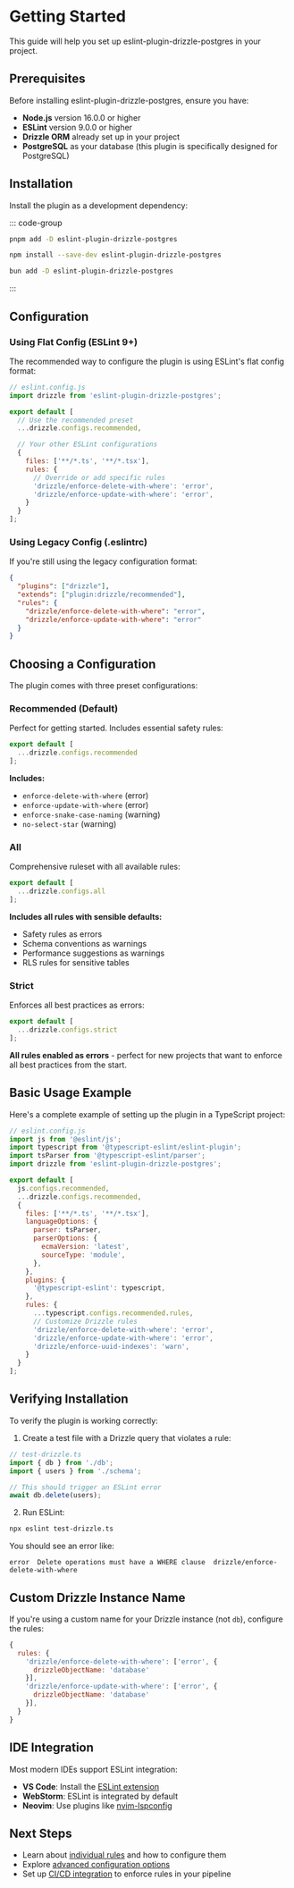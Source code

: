 # Getting Started

This guide will help you set up eslint-plugin-drizzle-postgres in your project.

## Prerequisites

Before installing eslint-plugin-drizzle-postgres, ensure you have:

- **Node.js** version 16.0.0 or higher
- **ESLint** version 9.0.0 or higher
- **Drizzle ORM** already set up in your project
- **PostgreSQL** as your database (this plugin is specifically designed for PostgreSQL)

## Installation

Install the plugin as a development dependency:

::: code-group

```bash [pnpm]
pnpm add -D eslint-plugin-drizzle-postgres
```

```bash [npm]
npm install --save-dev eslint-plugin-drizzle-postgres
```

```bash [bun]
bun add -D eslint-plugin-drizzle-postgres
```

:::

## Configuration

### Using Flat Config (ESLint 9+)

The recommended way to configure the plugin is using ESLint's flat config format:

```js
// eslint.config.js
import drizzle from 'eslint-plugin-drizzle-postgres';

export default [
  // Use the recommended preset
  ...drizzle.configs.recommended,

  // Your other ESLint configurations
  {
    files: ['**/*.ts', '**/*.tsx'],
    rules: {
      // Override or add specific rules
      'drizzle/enforce-delete-with-where': 'error',
      'drizzle/enforce-update-with-where': 'error',
    }
  }
];
```

### Using Legacy Config (.eslintrc)

If you're still using the legacy configuration format:

```json
{
  "plugins": ["drizzle"],
  "extends": ["plugin:drizzle/recommended"],
  "rules": {
    "drizzle/enforce-delete-with-where": "error",
    "drizzle/enforce-update-with-where": "error"
  }
}
```

## Choosing a Configuration

The plugin comes with three preset configurations:

### Recommended (Default)

Perfect for getting started. Includes essential safety rules:

```js
export default [
  ...drizzle.configs.recommended
];
```

**Includes:**
- `enforce-delete-with-where` (error)
- `enforce-update-with-where` (error)
- `enforce-snake-case-naming` (warning)
- `no-select-star` (warning)

### All

Comprehensive ruleset with all available rules:

```js
export default [
  ...drizzle.configs.all
];
```

**Includes all rules with sensible defaults:**
- Safety rules as errors
- Schema conventions as warnings
- Performance suggestions as warnings
- RLS rules for sensitive tables

### Strict

Enforces all best practices as errors:

```js
export default [
  ...drizzle.configs.strict
];
```

**All rules enabled as errors** - perfect for new projects that want to enforce all best practices from the start.

## Basic Usage Example

Here's a complete example of setting up the plugin in a TypeScript project:

```js
// eslint.config.js
import js from '@eslint/js';
import typescript from '@typescript-eslint/eslint-plugin';
import tsParser from '@typescript-eslint/parser';
import drizzle from 'eslint-plugin-drizzle-postgres';

export default [
  js.configs.recommended,
  ...drizzle.configs.recommended,
  {
    files: ['**/*.ts', '**/*.tsx'],
    languageOptions: {
      parser: tsParser,
      parserOptions: {
        ecmaVersion: 'latest',
        sourceType: 'module',
      },
    },
    plugins: {
      '@typescript-eslint': typescript,
    },
    rules: {
      ...typescript.configs.recommended.rules,
      // Customize Drizzle rules
      'drizzle/enforce-delete-with-where': 'error',
      'drizzle/enforce-update-with-where': 'error',
      'drizzle/enforce-uuid-indexes': 'warn',
    }
  }
];
```

## Verifying Installation

To verify the plugin is working correctly:

1. Create a test file with a Drizzle query that violates a rule:

```ts
// test-drizzle.ts
import { db } from './db';
import { users } from './schema';

// This should trigger an ESLint error
await db.delete(users);
```

2. Run ESLint:

```bash
npx eslint test-drizzle.ts
```

You should see an error like:
```
error  Delete operations must have a WHERE clause  drizzle/enforce-delete-with-where
```

## Custom Drizzle Instance Name

If you're using a custom name for your Drizzle instance (not `db`), configure the rules:

```js
{
  rules: {
    'drizzle/enforce-delete-with-where': ['error', {
      drizzleObjectName: 'database'
    }],
    'drizzle/enforce-update-with-where': ['error', {
      drizzleObjectName: 'database'
    }],
  }
}
```

## IDE Integration

Most modern IDEs support ESLint integration:

- **VS Code**: Install the [ESLint extension](https://marketplace.visualstudio.com/items?itemName=dbaeumer.vscode-eslint)
- **WebStorm**: ESLint is integrated by default
- **Neovim**: Use plugins like [nvim-lspconfig](https://github.com/neovim/nvim-lspconfig)

## Next Steps

- Learn about [individual rules](/rules/) and how to configure them
- Explore [advanced configuration options](/guide/custom-instances)
- Set up [CI/CD integration](/guide/ci-cd) to enforce rules in your pipeline